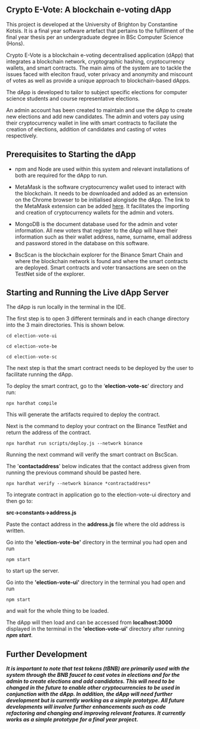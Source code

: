 ## Crypto E-Vote: A blockchain e-voting dApp

This project is developed at the University of Brighton by Constantine Kotsis. It is a final year software artefact that pertains to the fulfilment of the final year thesis per an undergraduate degree in BSc Computer Science (Hons).

Crypto E-Vote is a blockchain e-voting decentralised application (dApp) that integrates a blockchain network, cryptographic hashing, cryptocurrency wallets, and smart contracts. The main aims of the system are to tackle the issues faced with eleciton fraud, voter privacy and anonymity and miscount of votes as well as provide a unique approach to blockchain-based dApps.

The dApp is developed to tailor to subject specific elections for computer science students and course representative elections.

An admin account has been created to maintain and use the dApp to create new elections and add new candidates. The admin and voters pay using their cryptocurrency wallet in line with smart contracts to faciliate the creation of elections, addition of candidates and casting of votes respectively.

## Prerequisites to Starting the dApp

- npm and Node are used within this system and relevant installations of both are required for the dApp to run.

- MetaMask is the software cryptocurrency wallet used to interact with the blockchain. It needs to be downloaded and added as an extension on the Chrome browser to be initialised alongisde the dApp. The link to the MetaMask extension can be added [here](https://chrome.google.com/webstore/detail/metamask/nkbihfbeogaeaoehlefnkodbefgpgknn). It facilitates the importing and creation of cryptocurrency wallets for the admin and voters.

- MongoDB is the document database used for the admin and voter information. All new voters that register to the dApp will have their information such as their wallet address, name, surname, email address and password stored in the database on this software.

- BscScan is the blockchain explorer for the Binance Smart Chain and where the blockchain network is found and where the smart contracts are deployed. Smart contracts and voter transactions are seen on the TestNet side of the explorer.

## Starting and Running the Live dApp Server

The dApp is run locally in the terminal in the IDE.

The first step is to open 3 different terminals and in each change directory into the 3 main directories. This is shown below.

```
cd election-vote-ui
```
```
cd election-vote-be
```
```
cd election-vote-sc
```

The next step is that the smart contract needs to be deployed by the user to facilitate running the dApp.

To deploy the smart contract, go to the ‘**election-vote-sc**’ directory and run:
```
npx hardhat compile 
```
This will generate the artifacts required to deploy the contract.

Next is the command to deploy your contract on the Binance TestNet and return the address of the contract.

```
npx hardhat run scripts/deploy.js --network binance 
```

Running the next command will verify the smart contract on BscScan. 

The '**contactaddress**' below indicates that the contact address given from running the previous command should be pasted here.

```
npx hardhat verify --network binance *contractaddress*  
```

To integrate contract in application go to the election-vote-ui directory and then go to:

**src→constants→address.js**

Paste the contact address in the **address.js** file where the old address is written.

Go into the **'election-vote-be'** directory in the terminal you had open and run

```
npm start
```

to start up the server.

Go into the **'election-vote-ui'** directory in the terminal you had open and run 

```
npm start
```

and wait for the whole thing to be loaded. 

The dApp will then load and can be accessed from **localhost:3000** displayed in the terminal in the **'election-vote-ui'** directory after running ***npm start***.

## Further Development

***It is important to note that test tokens (tBNB) are primarily used with the system through the BNB faucet to cast votes in elections and for the admin to create elections and add candidates. This will need to be changed in the future to enable other cryptocurrencies to be used in conjunction with the dApp. In addition, the dApp will need further development but is currently working as a simple prototype. All future developments will involve further enhancements such as code refactoring and changing and improving relevant features. It currently works as a simple prototype for a final year project.***